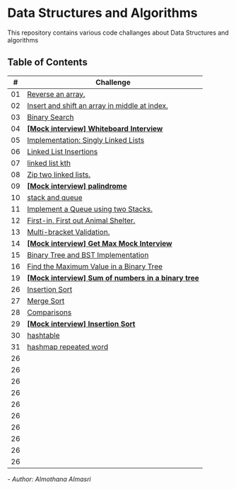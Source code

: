# Data Structures and Algorithms

This repository contains various code challanges about Data Structures and algorithms

## Table of Contents

| #  | Challenge                                                |
|----|----------------------------------------------------------|
| 01 | [Reverse an array.](code_challange_class01/array_reverse.md)                                  |
| 02 | [Insert and shift an array in middle at index.](code_challange_class02/insert-shift-array.md) |
| 03 | [Binary Search](code_challange_class03/array-binary-search.md)                                |
| 04 | **[[Mock interview] Whiteboard Interview](code_challange_class04/whiteboard_interview.md)**   |
| 05 | [Implementation: Singly Linked Lists](code_challange_class05/linked-list.md)                  |
| 06 | [Linked List Insertions](code_challange_class06/linked_list_insertions.md)                    |
| 07 | [linked list kth](code_challange_class07/linked_list_kth.md)                                  |
| 08 | [Zip two linked lists.](code_challange_class08/linked_list_zip.md)                            |
| 09 | **[[Mock interview] palindrome](code_challange_class09/09.md)**                               |
| 10 | [stack and queue](code_challange_class10/stack_and_queue.md)                                  |
| 11 | [Implement a Queue using two Stacks.](code_challange_class11/stack_queue_pseudo.md)           |
| 12 | [First-in, First out Animal Shelter.](code_challange_class12/animal_shelter.md)               |
| 13 | [Multi-bracket Validation.](code_challange_class13/stack_queue_brackets.md)                   |
| 14 | **[[Mock interview] Get Max Mock Interview](code_challange_class14/getMax.md)**               |
| 15 | [Binary Tree and BST Implementation](code_challange_class15/trees.md)                         |
| 16 | [Find the Maximum Value in a Binary Tree](code_challange_class16/trees_max.md)                |
| 19 | **[[Mock interview] Sum of numbers in a binary tree](code_challange_class19/sum_odd.md)**     |
| 26 | [Insertion Sort](code_challange_class26/insertion_sort.md)                                    |
| 27 | [Merge Sort](code_challange_class27/merge_sort.md)                                            |
| 28 | [Comparisons](code_challange_class28/comparisons.md)                                          |
| 29 | **[[Mock interview] Insertion Sort](code_challange_class29/insertion_sort.md)**               |
| 30 | [hashtable](code_challange_class30/hashtable.md)                                              |
| 31 | [hashmap repeated word](code_challange_class31/hashmap_repeated_word.md)                          |
| 26 |                           |
| 26 |                           |
| 26 |                           |
| 26 |                           |
| 26 |                           |
| 26 |                           |
| 26 |                           |
| 26 |                           |
| 26 |                           |
| 26 |                           |

*- Author: Almothana Almasri*